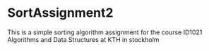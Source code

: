 # SortAssignment2
This is a simple sorting algorithm assignment for the course ID1021 Algorithms and Data Structures at KTH in stockholm
